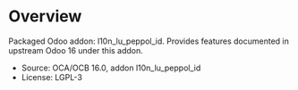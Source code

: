 # Overview

Packaged Odoo addon: l10n_lu_peppol_id. Provides features documented in upstream Odoo 16 under this addon.

- Source: OCA/OCB 16.0, addon l10n_lu_peppol_id
- License: LGPL-3
